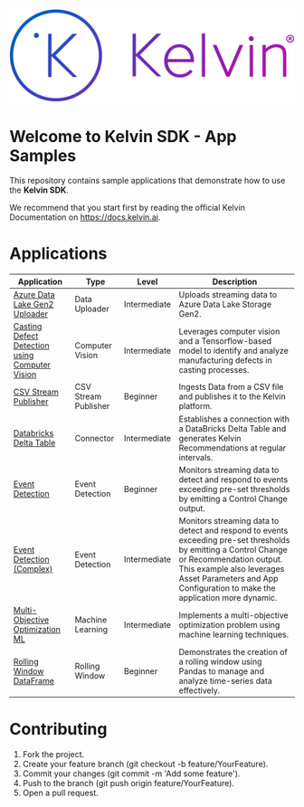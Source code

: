 ![Kelvin Logo](logo.png)

# Welcome to Kelvin SDK - App Samples
This repository contains sample applications that demonstrate how to use the **Kelvin SDK**. 

We recommend that you start first by reading the official Kelvin Documentation on https://docs.kelvin.ai.

# Applications

| Application | Type | Level | Description |
| ----------- | ---- | ----- | ----------- |
| [Azure Data Lake Gen2 Uploader](azure-data-lake-uploader/) | Data Uploader | Intermediate | Uploads streaming data to Azure Data Lake Storage Gen2. |
| [Casting Defect Detection using Computer Vision](casting-defect-computer-vision/) | Computer Vision | Intermediate | Leverages computer vision and a Tensorflow-based model to identify and analyze manufacturing defects in casting processes. |
| [CSV Stream Publisher](csv-stream-publisher/) | CSV Stream Publisher | Beginner | Ingests Data from a CSV file and publishes it to the Kelvin platform. |
| [Databricks Delta Table](databricks-delta-table/) | Connector | Intermediate | Establishes a connection with a DataBricks Delta Table and generates Kelvin Recommendations at regular intervals. |
| [Event Detection](event-detection/) | Event Detection | Beginner | Monitors streaming data to detect and respond to events exceeding pre-set thresholds by emitting a Control Change output. |
| [Event Detection (Complex)](event-detection-complex/) | Event Detection | Intermediate | Monitors streaming data to detect and respond to events exceeding pre-set thresholds by emitting a Control Change or Recommendation output. This example also leverages Asset Parameters and App Configuration to make the application more dynamic. |
| [Multi-Objective Optimization ML](multi-objective-optimization-ml/) | Machine Learning | Intermediate | Implements a multi-objective optimization problem using machine learning techniques. |
| [Rolling Window DataFrame](rolling-window-dataframe/) | Rolling Window | Beginner | Demonstrates the creation of a rolling window using Pandas to manage and analyze time-series data effectively. |



# Contributing
1. Fork the project.
2. Create your feature branch (git checkout -b feature/YourFeature).
3. Commit your changes (git commit -m 'Add some feature').
4. Push to the branch (git push origin feature/YourFeature).
5. Open a pull request.
